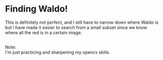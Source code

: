 # Finding Waldo!
This is definitely not perfect, and I still have to narrow down where Waldo is but I have made it easier to search from a small subset since we know where all the red is in a certain image.

<br>
Note:
<br>
I'm just practicing and sharpening my opencv skills.
